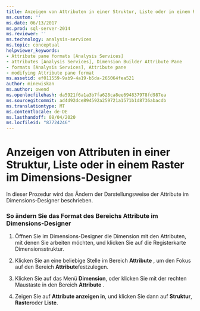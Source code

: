 ```yaml
---
title: Anzeigen von Attributen in einer Struktur, Liste oder in einem Raster im Dimensions-Designer | Microsoft-Dokumentation
ms.custom: ''
ms.date: 06/13/2017
ms.prod: sql-server-2014
ms.reviewer: ''
ms.technology: analysis-services
ms.topic: conceptual
helpviewer_keywords:
- Attribute pane formats [Analysis Services]
- attributes [Analysis Services], Dimension Builder Attribute Pane
- formats [Analysis Services], Attribute pane
- modifying Attribute pane format
ms.assetid: ef011559-9ab9-4a19-b5da-265064fea521
author: minewiskan
ms.author: owend
ms.openlocfilehash: da5921f6a1a3b7fa628ca8ee694837978fd987ea
ms.sourcegitcommit: ad4d92dce894592a259721a1571b1d8736abacdb
ms.translationtype: MT
ms.contentlocale: de-DE
ms.lasthandoff: 08/04/2020
ms.locfileid: "87724246"
---
```

# <a name="view-attributes-in-a-tree-list-or-grid-in-dimension-designer"></a>Anzeigen von Attributen in einer Struktur, Liste oder in einem Raster im Dimensions-Designer
  In dieser Prozedur wird das Ändern der Darstellungsweise der Attribute im Dimensions-Designer beschrieben.  
  
### <a name="to-change-the-format-of-the-attributes-pane-in-dimension-designer"></a>So ändern Sie das Format des Bereichs Attribute im Dimensions-Designer  
  
1.  Öffnen Sie im Dimensions-Designer die Dimension mit den Attributen, mit denen Sie arbeiten möchten, und klicken Sie auf die Registerkarte Dimensionsstruktur.  
  
2.  Klicken Sie an eine beliebige Stelle im Bereich **Attribute** , um den Fokus auf den Bereich **Attribute**festzulegen.  
  
3.  Klicken Sie auf das Menü **Dimension**, oder klicken Sie mit der rechten Maustaste in den Bereich **Attribute** .  
  
4.  Zeigen Sie auf **Attribute anzeigen in**, und klicken Sie dann auf **Struktur**, **Raster**oder **Liste**.  
  
  

